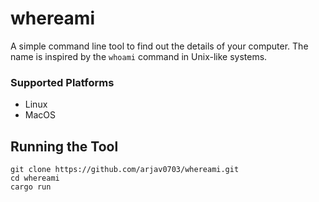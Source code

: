 # whereami

A simple command line tool to find out the details of your computer. The name is inspired by the `whoami` command in Unix-like systems.
### Supported Platforms
- Linux 
- MacOS
## Running the Tool
```
git clone https://github.com/arjav0703/whereami.git
cd whereami
cargo run
```
